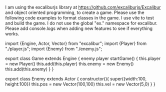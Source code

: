 I am using the excaliburjs library at https://github.com/excaliburjs/Excalibur and object oriented programming, to create a game. 
Please use the following code examples to format classes in the game. I use vite to test and build the game. 
I do not use the global "ex." namespace for excalibur.
Please add console.logs when adding new features to see if everything works.

import {Engine, Actor, Vector} from "excalibur";
import {Player} from "./player.js";
import {Enemy} from "./enemy.js";

export class Game extends Engine {
    enemy
    player
    startGame() {
        this.player = new Player()
        this.add(this.player)
        this.enemy = new Enemy()
        this.add(this.enemy)
    }
}

export class Enemy extends Actor {
    constructor(){
        super({width:100, height:100})
        this.pos = new Vector(100,100)
        this.vel = new Vector(5,0)
    }
}